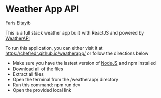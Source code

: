 # Weather App API
Faris Eltayib

This is a full stack weather app built with ReactJS and powered by [WeatherAPI](https://www.weatherapi.com/)

To run this application, you can either visit it at https://chefredr.github.io/weatherapp/ or follow the directions below
- Make sure you have the lastest version of [NodeJS](https://nodejs.org/) and npm installed
- Download all of the files
- Extract all files
- Open the terminal from the /weatherapp/ directory
- Run this command: npm run dev
- Open the provided local link